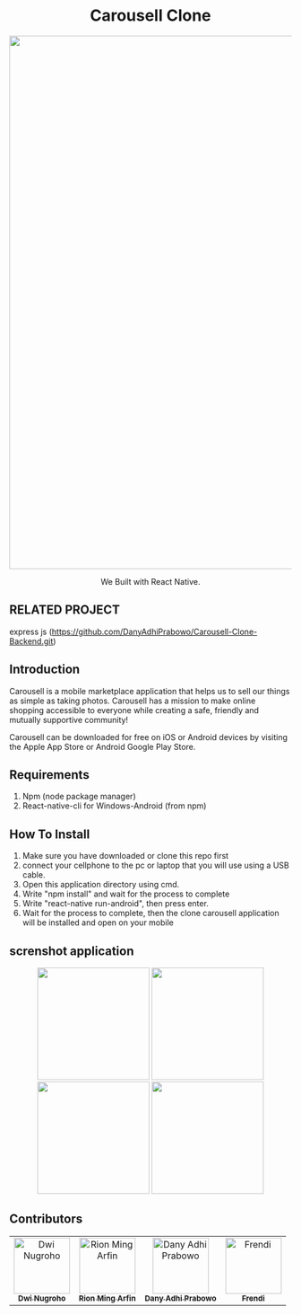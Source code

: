<h1 align="center">Carousell Clone</h1>
<p align="center">
  <img width="950" src="https://carousell.com/static/landing/img/carousellLogo.png"/>
</p>
<p align="center">
  We Built with React Native.
</p>

## RELATED PROJECT
express js (https://github.com/DanyAdhiPrabowo/Carousell-Clone-Backend.git)

## Introduction
Carousell is a mobile marketplace application that helps us to sell our things as simple as taking photos. Carousell has a mission to make online shopping accessible to everyone while creating a safe, friendly and mutually supportive community!

Carousell can be downloaded for free on iOS or Android devices by visiting the Apple App Store or Android Google Play Store.


## Requirements
1. Npm (node package manager)
2. React-native-cli for Windows-Android (from npm)

## How To Install
1. Make sure you have downloaded or clone this repo first
2. connect your cellphone to the pc or laptop that you will use using a USB cable.
3. Open this application directory using cmd.
4. Write "npm install" and wait for the process to complete
5. Write "react-native run-android", then press enter.
6. Wait for the process to complete, then the clone carousell application will be installed and open on your mobile

## screnshot application
<p align='center'>
  <span>
   <img src='https://user-images.githubusercontent.com/43402837/61184360-0f541b00-a677-11e9-8a4b-7e8aeb6d44ae.jpg' width=200/>
   <img src='https://user-images.githubusercontent.com/43402837/61184362-19761980-a677-11e9-8a57-000f590c0985.jpg' width=200/>
   <img src='https://user-images.githubusercontent.com/43402837/61184366-1ed36400-a677-11e9-878c-a2535e7ae762.jpg' width=200/>
    <img src='https://user-images.githubusercontent.com/43402837/61184370-24c94500-a677-11e9-830a-e6633f7c3482.jpg' width=200/>
  </span>
</p>

## Contributors
<center>
  <table>
    <tr>
      <td align="center">
        <a href="https://github.com/PxllPie">
          <img width="100" src="https://avatars1.githubusercontent.com/u/50565222?s=400&v=4" alt="Dwi Nugroho"><br/>
          <sub><b>Dwi Nugroho</b></sub>
        </a>
      </td>
      <td align="center">
        <a href="https://github.com/rionmingarfin">
          <img width="100" src="https://avatars0.githubusercontent.com/u/43402837?s=400&v=4" alt="Rion Ming Arfin"><br/>
          <sub><b>Rion Ming Arfin</b></sub>
        </a>
      </td>
      <td align="center">
        <a href="https://github.com/DanyAdhiPrabowo">
          <img width="100" src="https://avatars3.githubusercontent.com/u/35985089?s=400&v=4" alt="Dany Adhi Prabowo"><br/>
          <sub><b>Dany Adhi Prabowo</b></sub>
        </a>
      </td>
      <td align="center">
        <a href="https://github.com/frendifdp">
          <img width="100" src="https://avatars1.githubusercontent.com/u/34160002?s=400&v=4" alt="Frendi"><br/>
          <sub><b>Frendi</b></sub>
        </a>
      </td>
    </tr>
  </table>
</center>
